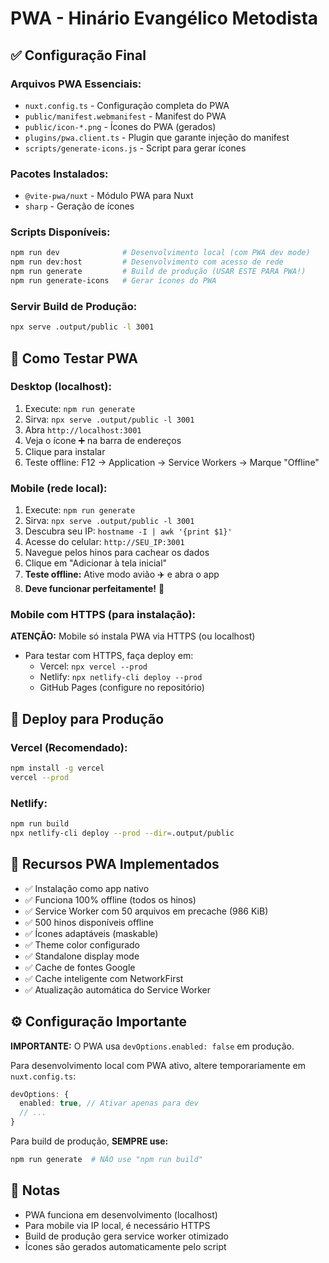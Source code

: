 # PWA - Hinário Evangélico Metodista

## ✅ Configuração Final

### Arquivos PWA Essenciais:
- `nuxt.config.ts` - Configuração completa do PWA
- `public/manifest.webmanifest` - Manifest do PWA
- `public/icon-*.png` - Ícones do PWA (gerados)
- `plugins/pwa.client.ts` - Plugin que garante injeção do manifest
- `scripts/generate-icons.js` - Script para gerar ícones

### Pacotes Instalados:
- `@vite-pwa/nuxt` - Módulo PWA para Nuxt
- `sharp` - Geração de ícones

### Scripts Disponíveis:
```bash
npm run dev              # Desenvolvimento local (com PWA dev mode)
npm run dev:host         # Desenvolvimento com acesso de rede
npm run generate         # Build de produção (USAR ESTE PARA PWA!)
npm run generate-icons   # Gerar ícones do PWA
```

### Servir Build de Produção:
```bash
npx serve .output/public -l 3001
```

## 📱 Como Testar PWA

### Desktop (localhost):
1. Execute: `npm run generate`
2. Sirva: `npx serve .output/public -l 3001`
3. Abra `http://localhost:3001`
4. Veja o ícone ➕ na barra de endereços
5. Clique para instalar
6. Teste offline: F12 → Application → Service Workers → Marque "Offline"

### Mobile (rede local):
1. Execute: `npm run generate`
2. Sirva: `npx serve .output/public -l 3001`
3. Descubra seu IP: `hostname -I | awk '{print $1}'`
4. Acesse do celular: `http://SEU_IP:3001`
5. Navegue pelos hinos para cachear os dados
6. Clique em "Adicionar à tela inicial"
7. **Teste offline:** Ative modo avião ✈️ e abra o app
8. **Deve funcionar perfeitamente!** 🎉

### Mobile com HTTPS (para instalação):
**ATENÇÃO:** Mobile só instala PWA via HTTPS (ou localhost)
- Para testar com HTTPS, faça deploy em:
  - Vercel: `npx vercel --prod`
  - Netlify: `npx netlify-cli deploy --prod`
  - GitHub Pages (configure no repositório)

## 🚀 Deploy para Produção

### Vercel (Recomendado):
```bash
npm install -g vercel
vercel --prod
```

### Netlify:
```bash
npm run build
npx netlify-cli deploy --prod --dir=.output/public
```

## 🔧 Recursos PWA Implementados

- ✅ Instalação como app nativo
- ✅ Funciona 100% offline (todos os hinos)
- ✅ Service Worker com 50 arquivos em precache (986 KiB)
- ✅ 500 hinos disponíveis offline
- ✅ Ícones adaptáveis (maskable)
- ✅ Theme color configurado
- ✅ Standalone display mode
- ✅ Cache de fontes Google
- ✅ Cache inteligente com NetworkFirst
- ✅ Atualização automática do Service Worker

## ⚙️ Configuração Importante

**IMPORTANTE:** O PWA usa `devOptions.enabled: false` em produção.

Para desenvolvimento local com PWA ativo, altere temporariamente em `nuxt.config.ts`:
```typescript
devOptions: {
  enabled: true, // Ativar apenas para dev
  // ...
}
```

Para build de produção, **SEMPRE use:**
```bash
npm run generate  # NÃO use "npm run build"
```

## 📝 Notas

- PWA funciona em desenvolvimento (localhost)
- Para mobile via IP local, é necessário HTTPS
- Build de produção gera service worker otimizado
- Ícones são gerados automaticamente pelo script
